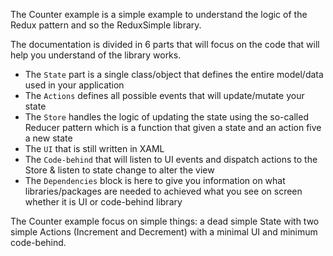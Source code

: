 ﻿The Counter example is a simple example to understand the logic of the Redux pattern and so the ReduxSimple library.

The documentation is divided in 6 parts that will focus on the code that will help you understand of the library works.

* The `State` part is a single class/object that defines the entire model/data used in your application
* The `Actions` defines all possible events that will update/mutate your state
* The `Store` handles the logic of updating the state using the so-called Reducer pattern which is a function that given a state and an action five a new state 
* The `UI` that is still written in XAML
* The `Code-behind` that will listen to UI events and dispatch actions to the Store & listen to state change to alter the view 
* The `Dependencies` block is here to give you information on what libraries/packages are needed to achieved what you see on screen whether it is UI or code-behind library 

The Counter example focus on simple things: a dead simple State with two simple Actions (Increment and Decrement) with a minimal UI and minimum code-behind.
